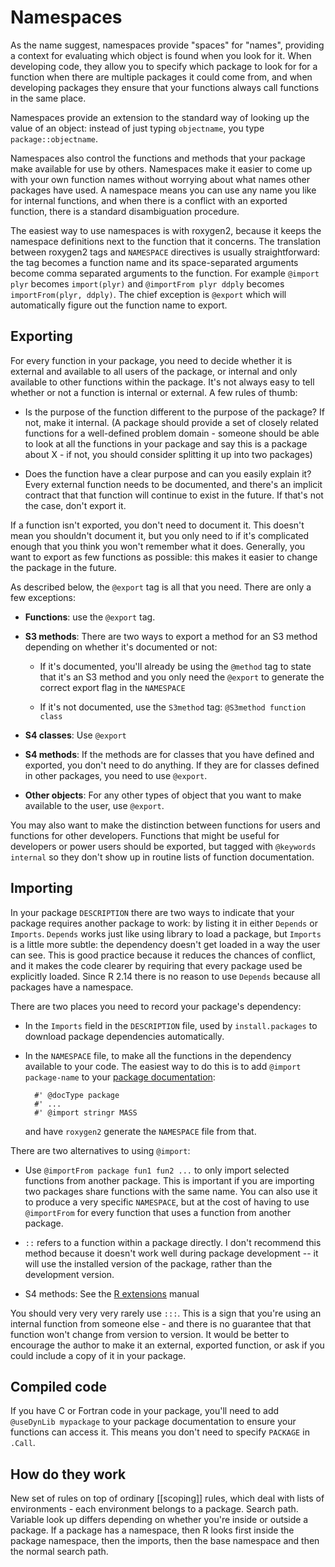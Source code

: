 # Namespaces

As the name suggest, namespaces provide "spaces" for "names", providing a context for evaluating which object is found when you look for it.  When developing code, they allow you to specify which package to look for for a function when there are multiple packages it could come from, and when developing packages they ensure that your functions always call functions in the same place.

Namespaces provide an extension to the standard way of looking up the value of an object: instead of just typing `objectname`, you type `package::objectname`.  

Namespaces also control the functions and methods that your package make available for use by others. Namespaces make it easier to come up with your own function names without worrying about what names other packages have used. A namespace means you can use any name you like for internal functions, and when there is a conflict with an exported function, there is a standard disambiguation procedure.

The easiest way to use namespaces is with roxygen2, because it keeps the namespace definitions next to the function that it concerns. The translation between roxygen2 tags and `NAMESPACE` directives is usually straightforward: the tag becomes a function name and its space-separated arguments become comma separated arguments to the function.  For example `@import plyr` becomes `import(plyr)` and `@importFrom plyr ddply` becomes `importFrom(plyr, ddply)`.  The chief exception is `@export` which will automatically figure out the function name to export. 

## Exporting 

For every function in your package, you need to decide whether it is external and available to all users of the package, or internal and only available to other functions within the package. It's not always easy to tell whether or not a function is internal or external. A few rules of thumb:

* Is the purpose of the function different to the purpose of the package? If
  not, make it internal. (A package should provide a set of closely related
  functions for a well-defined problem domain - someone should be able to look
  at all the functions in your package and say this is a package about X - if
  not, you should consider splitting it up into two packages)

* Does the function have a clear purpose and can you easily explain it? Every
  external function needs to be documented, and there's an implicit contract
  that that function will continue to exist in the future. If that's not the
  case, don't export it.

If a function isn't exported, you don't need to document it. This doesn't mean you shouldn't document it, but you only need to if it's complicated enough that you think you won't remember what it does. Generally, you want to export as few functions as possible: this makes it easier to change the package in the future.  

As described below, the `@export` tag is all that you need.  There are only a few exceptions:

* __Functions__: use the `@export` tag.

* __S3 methods__: There are two ways to export a method for an S3 method depending on whether it's documented or not:

    * If it's documented, you'll already be using the `@method` tag to state that it's an S3 method and you only need the `@export` to generate the correct export flag in the `NAMESPACE`

    * If it's not documented, use the `S3method` tag: `@S3method function class`

* __S4 classes__: Use `@export`

* __S4 methods__: If the methods are for classes that you have defined and exported, you don't need to do anything. If they are for classes defined in other packages, you need to use `@export`.

* __Other objects__: For any other types of object that you want to make available to the user, use `@export`.

You may also want to make the distinction between functions for users and functions for other developers.  Functions that might be useful for developers or power users should be exported, but tagged with `@keywords internal` so they don't show up in routine lists of function documentation.

## Importing 

In your package `DESCRIPTION` there are two ways to indicate that your package requires another package to work: by listing it in either `Depends` or `Imports`. `Depends` works just like using library to load a package, but `Imports` is a little more subtle: the dependency doesn't get loaded in a way the user can see. This is good practice because it reduces the chances of conflict, and it makes the code clearer by requiring that every package used be explicitly loaded.  Since R 2.14 there is no reason to use `Depends` because all packages have a namespace.

There are two places you need to record your package's dependency:

* In the `Imports` field in the `DESCRIPTION` file, used by
 `install.packages` to download package dependencies automatically.

* In the `NAMESPACE` file, to make all the functions in the dependency
  available to your code. The easiest way to do this is to add `@import
  package-name` to your [package documentation](docs-package):

        #' @docType package
        #' ...
        #' @import stringr MASS

  and have `roxygen2` generate the `NAMESPACE` file from that.

There are two alternatives to using `@import`:

* Use `@importFrom package fun1 fun2 ...` to only import selected functions
  from another package. This is important if you are importing two packages
  share functions with the same name. You can also use it to produce a very
  specific `NAMESPACE`, but at the cost of having to use `@importFrom` for
  every function that uses a function from another package.

* `::` refers to a function within a package directly. I don't recommend this
  method because it doesn't work well during package development -- it will
  use the installed version of the package, rather than the development
  version.



* S4 methods: See the [R extensions][S4] manual

You should very very very rarely use `:::`. This is a sign that you're using an internal function from someone else - and there is no guarantee that that function won't change from version to version. It would be better to encourage the author to make it an external, exported function, or ask if you could include a copy of it in your package.

## Compiled code

If you have C or Fortran code in your package, you'll need to add `@useDynLib mypackage` to your package documentation to ensure your functions can access it. This means you don't need to specify `PACKAGE` in `.Call`.

## How do they work

New set of rules on top of ordinary [[scoping]] rules, which deal with lists of environments - each environment belongs to a package. Search path. Variable look up differs depending on whether you're inside or outside a package. If a package has a namespace, then R looks first inside the package namespace, then the imports, then the base namespace and then the normal search path.


[S4]: http://cran.r-project.org/doc/manuals/R-exts.html#Name-spaces-with-S4-classes-and-methods
